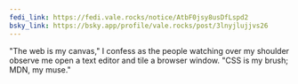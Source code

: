 ```yaml
---
fedi_link: https://fedi.vale.rocks/notice/AtbF0jsy8usDfLspd2
bsky_link: https://bsky.app/profile/vale.rocks/post/3lnyjlujjvs26
---
```


"The web is my canvas," I confess as the people watching over my shoulder observe me open a text editor and tile a browser window. "CSS is my brush; MDN, my muse."
